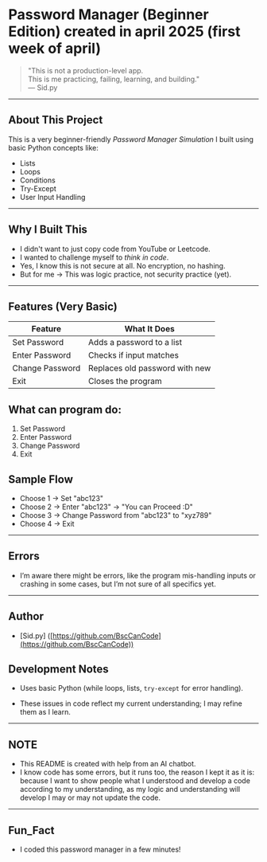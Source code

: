 # Password Manager (Beginner Edition) created in april 2025 (first week of april)

> "This is not a production-level app.  
> This is me practicing, failing, learning, and building."  
> — Sid.py

---

## About This Project
This is a very beginner-friendly *Password Manager Simulation* I built using basic Python concepts like:

- Lists
- Loops
- Conditions
- Try-Except
- User Input Handling  

---

## Why I Built This
- I didn't want to just copy code from YouTube or Leetcode.
- I wanted to challenge myself to *think in code*.
- Yes, I know this is not secure at all. No encryption, no hashing.
- But for me → This was logic practice, not security practice (yet).

---

## Features (Very Basic)
|Feature|What It Does|
|-------|------------|
|Set Password|Adds a password to a list|
|Enter Password|Checks if input matches|
|Change Password|Replaces old password with new|
|Exit|Closes the program|

## What can program do:
1. Set Password
2. Enter Password
3. Change Password
4. Exit

## Sample Flow
- Choose 1 → Set "abc123"
- Choose 2 → Enter "abc123" → "You can Proceed :D"
- Choose 3 → Change Password from "abc123" to "xyz789"
- Choose 4 → Exit

---

## Errors
- I’m aware there might be errors, like the program mis-handling inputs or crashing in some cases, but I’m not sure of all specifics yet. 

---

## Author
- [Sid.py] ([https://github.com/BscCanCode](https://github.com/BscCanCode))

## Development Notes
- Uses basic Python (while loops, lists, `try-except` for error handling).

- These issues in code reflect my current understanding; I may refine them as I learn.

---

## NOTE
- This README is created with help from an AI chatbot.
- I know code has some errors, but it runs too, the reason I kept it as it is: because I want to show people what I understood and develop a code according to my understanding, as my logic and understanding will develop I may or may not update the code.

---

## Fun_Fact
- I coded this password manager in a few minutes!
